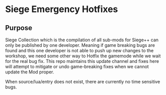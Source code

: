 # Siege Emergency Hotfixes

## Purpose
Siege Collection which is the compilation of all sub-mods for Siege++ can only be published by one developer.  Meaning if game breaking bugs are found and this one developer is not able to push up new changes to the workshop, we need some other way to Hotfix the gamemode while we wait for the real bug fix.  This repo maintains this update channel and fixes here will attempt to mitigate or undo game-breaking fixes when we cannot update the Mod proper.

When source/lua/entry does not exist, there are currently no time sensitive bugs.
